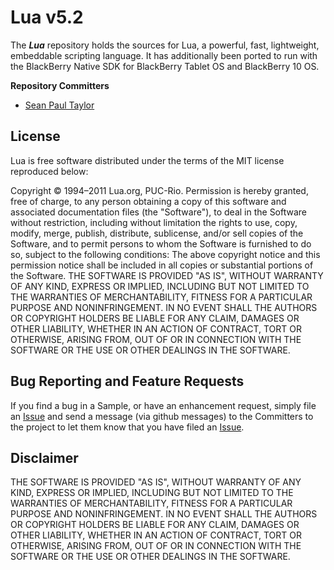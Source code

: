 # Lua v5.2

The _**Lua**_ repository holds the sources for Lua, a powerful, fast, lightweight, embeddable scripting language. 
It has additionally been ported to run with the BlackBerry Native SDK for BlackBerry Tablet OS and BlackBerry 10 OS.

**Repository Committers** 

* [Sean Paul Taylor](https://github.com/seanpaultaylor)

## License

Lua is free software distributed under the terms of the MIT license reproduced below:

Copyright © 1994–2011 Lua.org, PUC-Rio.
Permission is hereby granted, free of charge, to any person obtaining a copy of this software and associated documentation files (the "Software"), to deal in the Software without restriction, including without limitation the rights to use, copy, modify, merge, publish, distribute, sublicense, and/or sell copies of the Software, and to permit persons to whom the Software is furnished to do so, subject to the following conditions:
The above copyright notice and this permission notice shall be included in all copies or substantial portions of the Software.
THE SOFTWARE IS PROVIDED "AS IS", WITHOUT WARRANTY OF ANY KIND, EXPRESS OR IMPLIED, INCLUDING BUT NOT LIMITED TO THE WARRANTIES OF MERCHANTABILITY, FITNESS FOR A PARTICULAR PURPOSE AND NONINFRINGEMENT. IN NO EVENT SHALL THE AUTHORS OR COPYRIGHT HOLDERS BE LIABLE FOR ANY CLAIM, DAMAGES OR OTHER LIABILITY, WHETHER IN AN ACTION OF CONTRACT, TORT OR OTHERWISE, ARISING FROM, OUT OF OR IN CONNECTION WITH THE SOFTWARE OR THE USE OR OTHER DEALINGS IN THE SOFTWARE.

## Bug Reporting and Feature Requests

If you find a bug in a Sample, or have an enhancement request, simply file an [Issue](https://github.com/blackberry/Lua/issues) and send a message (via github messages) to the Committers to the project to let them know that you have filed an [Issue](https://github.com/blackberry/Lua/issues).

## Disclaimer

THE SOFTWARE IS PROVIDED "AS IS", WITHOUT WARRANTY OF ANY KIND, EXPRESS OR IMPLIED, INCLUDING BUT NOT LIMITED TO THE WARRANTIES OF MERCHANTABILITY, FITNESS FOR A PARTICULAR PURPOSE AND NONINFRINGEMENT. IN NO EVENT SHALL THE AUTHORS OR COPYRIGHT HOLDERS BE LIABLE FOR ANY CLAIM, DAMAGES OR OTHER LIABILITY, WHETHER IN AN ACTION OF CONTRACT, TORT OR OTHERWISE, ARISING FROM, OUT OF OR IN CONNECTION WITH THE SOFTWARE OR THE USE OR OTHER DEALINGS IN THE SOFTWARE.

